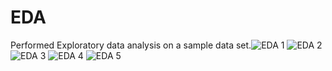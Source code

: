 # EDA
Performed Exploratory data analysis on a sample data set.![EDA 1](https://github.com/harshithjm/EDA/assets/123364634/33c9da4a-a29e-4166-aedc-076360496ba1)
![EDA 2](https://github.com/harshithjm/EDA/assets/123364634/8a58eca2-5e82-4290-b6e1-0d5046ce8fbc)
![EDA 3](https://github.com/harshithjm/EDA/assets/123364634/31968d7b-71a4-4558-8225-5533a0e247bd)
![EDA 4](https://github.com/harshithjm/EDA/assets/123364634/ddf3dc45-fd3c-423b-8ccb-e061c81eaace)
![EDA 5](https://github.com/harshithjm/EDA/assets/123364634/7eca07ba-b3ce-4c8c-bf5f-c54dec07994d)
